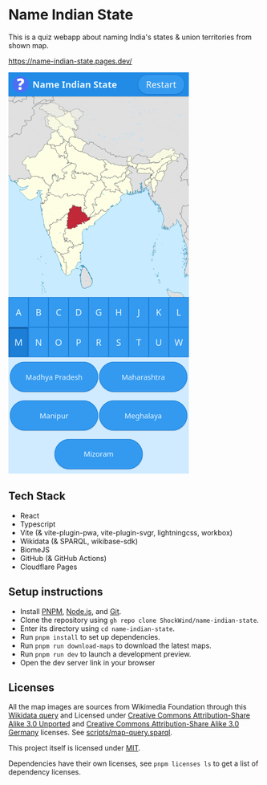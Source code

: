 # Name Indian State

This is a quiz webapp about naming India's states & union territories from shown map.

<https://name-indian-state.pages.dev/>

![alt text](.github/assets/screenshot-1.png)

## Tech Stack

- React
- Typescript
- Vite (& vite-plugin-pwa, vite-plugin-svgr, lightningcss, workbox)
- Wikidata (& SPARQL, wikibase-sdk)
- BiomeJS
- GitHub (& GitHub Actions)
- Cloudflare Pages

## Setup instructions

- Install [PNPM](https://pnpm.io/), [Node.js](https://nodejs.org/), and [Git](https://git-scm.com/).
- Clone the repository using `gh repo clone ShockWind/name-indian-state`.
- Enter its directory using `cd name-indian-state`.
- Run `pnpm install` to set up dependencies.
- Run `pnpm run download-maps` to download the latest maps.
- Run `pnpm run dev` to launch a development preview.
- Open the dev server link in your browser

## Licenses

All the map images are sources from Wikimedia Foundation through this [Wikidata query](https://w.wiki/DrRc) and Licensed under [Creative Commons Attribution-Share Alike 3.0 Unported](https://creativecommons.org/licenses/by-sa/3.0/deed.en) and [Creative Commons Attribution-Share Alike 3.0 Germany](https://en.wikipedia.org/wiki/en:Creative_Commons) licenses. See [scripts/map-query.sparql](scripts/map-query.sparql).

This project itself is licensed under [MIT](LICENSE).

Dependencies have their own licenses, see `pnpm licenses ls` to get a list of dependency licenses.
